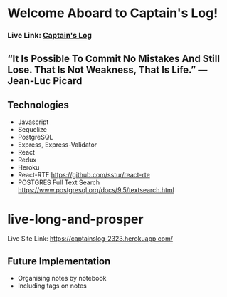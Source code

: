 # Welcome Aboard to Captain's Log! 

### **Live Link: [Captain's Log](https://captainslog-2323.herokuapp.com/)**

## “It Is Possible To Commit No Mistakes And Still Lose. That Is Not Weakness, That Is Life.” — Jean-Luc Picard

##  Technologies
- Javascript
- Sequelize
- PostgreSQL
- Express, Express-Validator
- React
- Redux
- Heroku
- React-RTE https://github.com/sstur/react-rte
- POSTGRES Full Text Search https://www.postgresql.org/docs/9.5/textsearch.html

# live-long-and-prosper

Live Site Link: https://captainslog-2323.herokuapp.com/

## Future Implementation
- Organising notes by notebook
- Including tags on notes
